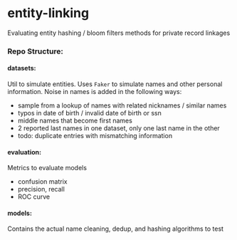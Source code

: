 # entity-linking
Evaluating entity hashing / bloom filters methods for private record linkages

### Repo Structure:

#### datasets:
Util to simulate entities. Uses `Faker` to simulate names and other personal information.
Noise in names is added in the following ways:
* sample from a lookup of names with related nicknames / similar names
* typos in date of birth / invalid date of birth or ssn
* middle names that become first names
* 2 reported last names in one dataset, only one last name in the other
* todo: duplicate entries with mismatching information


#### evaluation:
Metrics to evaluate models
* confusion matrix
* precision, recall
* ROC curve


#### models:
Contains the actual name cleaning, dedup, and hashing algorithms to test

